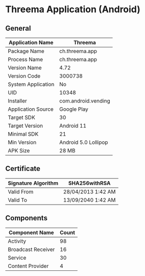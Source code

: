 # Threema Application (Android)

## General 

| Application Name | Threema |
|------------------|---------|
| Package Name | ch.threema.app |
| Process Name | ch.threema.app |
| Version Name | 4.72 |
| Version Code | 3000738 |
| System Application | No | 
| UID | 10348 |
| Installer | com.android.vending |
| Application Source | Google Play |
| Target SDK | 30 |
| Target Version | Android 11 |
| Minimal SDK | 21 |
| Min Version | Android 5.0 Lollipop | 
| APK Size | 28 MB |

## Certificate 

| Signature Algorithm | SHA256withRSA |
|------------------|---------|
| Valid From | 28/04/2013 1:42 AM |
| Valid To | 13/09/2040 1:42 AM |

## Components 

| Component Name | Count  |
|------------------|---------|
| Activity | 98 |
| Broadcast Receiver | 16 |
| Service | 30 |
| Content Provider | 4 |

